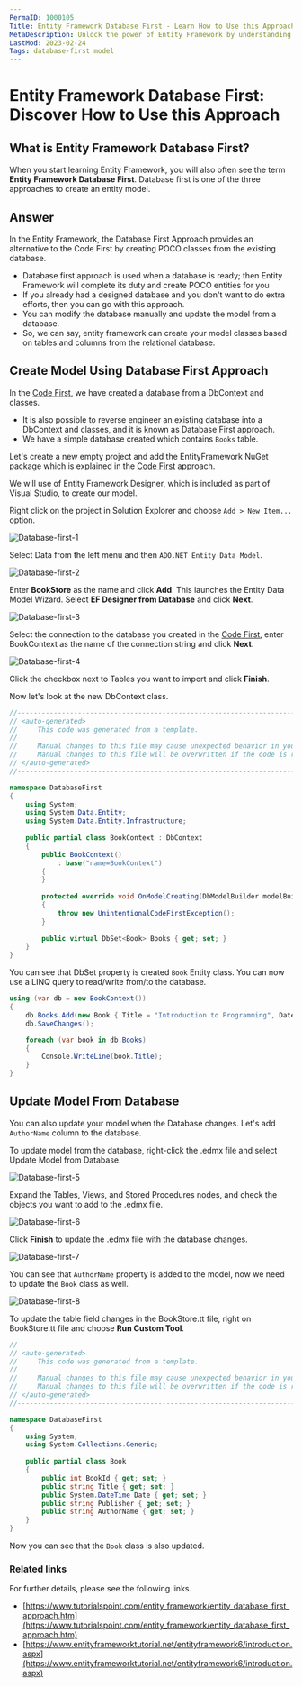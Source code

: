 ```yaml
---
PermaID: 1000105
Title: Entity Framework Database First - Learn How to Use this Approach
MetaDescription: Unlock the power of Entity Framework by understanding how the database first approach work. Learn what this approach is and how to get started.
LastMod: 2023-02-24
Tags: database-first model
---
```


# Entity Framework Database First: Discover How to Use this Approach

## What is Entity Framework Database First? 

When you start learning Entity Framework, you will also often see the term **Entity Framework Database First**. Database first is one of the three approaches to create an entity model.

## Answer

In the Entity Framework, the Database First Approach provides an alternative to the Code First by creating POCO classes from the existing database.

 - Database first approach is used when a database is ready; then Entity Framework will complete its duty and create POCO entities for you
 - If you already had a designed database and you don't want to do extra efforts, then you can go with this approach.
 - You can modify the database manually and update the model from a database. 
 - So, we can say, entity framework can create your model classes based on tables and columns from the relational database.

## Create Model Using Database First Approach

In the [Code First](/ef-code-first), we have created a database from a DbContext and classes. 

 - It is also possible to reverse engineer an existing database into a DbContext and classes, and it is known as Database First approach.
 - We have a simple database created which contains `Books` table.

Let's create a new empty project and add the EntityFramework NuGet package which is explained in the [Code First](/ef-code-first) approach.
 
We will use of Entity Framework Designer, which is included as part of Visual Studio, to create our model.

Right click on the project in Solution Explorer and choose `Add > New Item...` option.

<img src="https://raw.githubusercontent.com/zzzprojects/EntityFramework-FAQ/master/docs2/images/database-first1.png" alt="Database-first-1">

Select Data from the left menu and then `ADO.NET Entity Data Model`.

<img src="https://raw.githubusercontent.com/zzzprojects/EntityFramework-FAQ/master/docs2/images/database-first2.png" alt="Database-first-2">

Enter **BookStore** as the name and click **Add**. This launches the Entity Data Model Wizard. Select **EF Designer from Database** and click **Next**.

<img src="https://raw.githubusercontent.com/zzzprojects/EntityFramework-FAQ/master/docs2/images/database-first3.png" alt="Database-first-3">

Select the connection to the database you created in the [Code First](/ef-code-first), enter BookContext as the name of the connection string and click **Next**.

<img src="https://raw.githubusercontent.com/zzzprojects/EntityFramework-FAQ/master/docs2/images/database-first4.png" alt="Database-first-4">

Click the checkbox next to Tables you want to import and click **Finish**.

Now let's look at the new DbContext class.

```csharp
//------------------------------------------------------------------------------
// <auto-generated>
//     This code was generated from a template.
//
//     Manual changes to this file may cause unexpected behavior in your application.
//     Manual changes to this file will be overwritten if the code is regenerated.
// </auto-generated>
//------------------------------------------------------------------------------

namespace DatabaseFirst
{
    using System;
    using System.Data.Entity;
    using System.Data.Entity.Infrastructure;
    
    public partial class BookContext : DbContext
    {
        public BookContext()
            : base("name=BookContext")
        {
        }
    
        protected override void OnModelCreating(DbModelBuilder modelBuilder)
        {
            throw new UnintentionalCodeFirstException();
        }
    
        public virtual DbSet<Book> Books { get; set; }
    }
}

```

You can see that DbSet property is created `Book` Entity class. You can now use a LINQ query to read/write from/to the database.

```csharp
using (var db = new BookContext())
{
    db.Books.Add(new Book { Title = "Introduction to Programming", Date = DateTime.Now});
    db.SaveChanges();

    foreach (var book in db.Books)
    {
        Console.WriteLine(book.Title);
    }
}
```

## Update Model From Database

You can also update your model when the Database changes. Let's add `AuthorName` column to the database. 

To update model from the database, right-click the .edmx file and select Update Model from Database. 

<img src="https://raw.githubusercontent.com/zzzprojects/EntityFramework-FAQ/master/docs2/images/database-first5.png" alt="Database-first-5">

Expand the Tables, Views, and Stored Procedures nodes, and check the objects you want to add to the .edmx file.

<img src="https://raw.githubusercontent.com/zzzprojects/EntityFramework-FAQ/master/docs2/images/database-first6.png" alt="Database-first-6">

Click **Finish** to update the .edmx file with the database changes.

<img src="https://raw.githubusercontent.com/zzzprojects/EntityFramework-FAQ/master/docs2/images/database-first7.png" alt="Database-first-7">

You can see that `AuthorName` property is added to the model, now we need to update the `Book` class as well. 

<img src="https://raw.githubusercontent.com/zzzprojects/EntityFramework-FAQ/master/docs2/images/database-first8.png" alt="Database-first-8">

To update the table field changes in the BookStore.tt file, right on BookStore.tt file and choose **Run Custom Tool**.

```csharp
//------------------------------------------------------------------------------
// <auto-generated>
//     This code was generated from a template.
//
//     Manual changes to this file may cause unexpected behavior in your application.
//     Manual changes to this file will be overwritten if the code is regenerated.
// </auto-generated>
//------------------------------------------------------------------------------

namespace DatabaseFirst
{
    using System;
    using System.Collections.Generic;
    
    public partial class Book
    {
        public int BookId { get; set; }
        public string Title { get; set; }
        public System.DateTime Date { get; set; }
        public string Publisher { get; set; }
        public string AuthorName { get; set; }
    }
}
```

Now you can see that the `Book` class is also updated.

### Related links

For further details, please see the following links.

 - [https://www.tutorialspoint.com/entity_framework/entity_database_first_approach.htm](https://www.tutorialspoint.com/entity_framework/entity_database_first_approach.htm)
 - [https://www.entityframeworktutorial.net/entityframework6/introduction.aspx](https://www.entityframeworktutorial.net/entityframework6/introduction.aspx)
